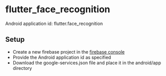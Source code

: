 # flutter_face_recognition

Android application id: flutter.face_recognition

## Setup
- Create a new firebase project in the [firebase console](https://console.firebase.google.com/)
- Provide the Android application id as specified
- Download the google-services.json file and place it in the android/app directory
